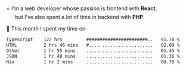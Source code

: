 ⭐ I'm a web developer whose passion is frontend with <b>React</b>,<br/>
&nbsp; &nbsp; &nbsp; but I've also spent a lot of time in backend with <b>PHP</b>.

📅 This month I spent my time on

<!--START_SECTION:waka-->

```txt
TypeScript    122 hrs         #######################..   91.78 %
HTML          2 hrs 46 mins   #........................   02.09 %
Other         1 hr 55 mins    .........................   01.45 %
JSON          1 hr 48 mins    .........................   01.36 %
Nix           1 hr 2 mins     .........................   00.78 %
```

<!--END_SECTION:waka-->

